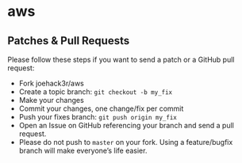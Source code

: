 aws
===

Patches & Pull Requests
-----------------------

Please follow these steps if you want to send a patch or a GitHub pull request:

* Fork joehack3r/aws
* Create a topic branch: `git checkout -b my_fix`
* Make your changes
* Commit your changes, one change/fix per commit
* Push your fixes branch: `git push origin my_fix`
* Open an Issue on GitHub referencing your branch and send a pull request.
* Please do not push to `master` on your fork. Using a feature/bugfix branch will make everyone’s life easier.

